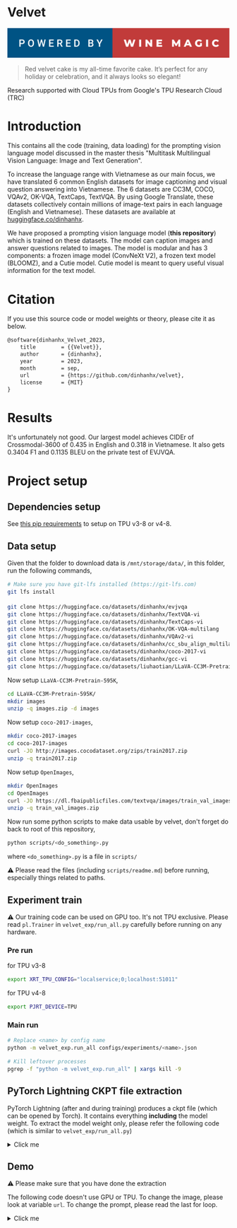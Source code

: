 Velvet
======

![Alt text](powered-by-wine-magic.svg)

> Red velvet cake is my all-time favorite cake. It’s perfect for any holiday or celebration, and it always looks so elegant!

Research supported with Cloud TPUs from Google's TPU Research Cloud (TRC)

# Introduction

This contains all the code (training, data loading) for the prompting vision language model discussed in the master thesis "Multitask Multilingual Vision Language: Image and Text Generation".

To increase the language range with Vietnamese as our main focus, we have translated 6 common English datasets for image captioning and visual question answering into Vietnamese. The 6 datasets are CC3M, COCO, VQAv2, OK-VQA, TextCaps, TextVQA. By using Google Translate, these datasets collectively contain millions of image-text pairs in each language (English and Vietnamese). These datasets are available at [huggingface.co/dinhanhx](https://huggingface.co/dinhanhx).

We have proposed a prompting vision language model (**this repository**) which is trained on these datasets. The model can caption images and answer questions related to images. The model is modular and has 3 components: a frozen image model (ConvNeXt V2), a frozen text model (BLOOMZ), and a Cutie model. Cutie model is meant to query useful visual information for the text model.

# Citation

If you use this source code or model weights or theory, please cite it as below.
```
@software{dinhanhx_Velvet_2023,
	title        = {{Velvet}},
	author       = {dinhanhx},
	year         = 2023,
	month        = sep,
	url          = {https://github.com/dinhanhx/velvet},
	license      = {MIT}
}
```

# Results

It's unfortunately not good. Our largest model achieves CIDEr of Crossmodal-3600 of 0.435 in English and 0.318 in Vietnamese. It also gets 0.3404 F1 and 0.1135 BLEU on the private test of EVJVQA.

# Project setup

## Dependencies setup

See [this pip requirements](https://gist.github.com/dinhanhx/2cf2c8b3dbf45db8d722bca5c098d3dd#pip-requirements) to setup on TPU v3-8 or v4-8.

## Data setup

Given that the folder to download data is `/mnt/storage/data/`, in this folder, run the following commands,
```sh
# Make sure you have git-lfs installed (https://git-lfs.com)
git lfs install

git clone https://huggingface.co/datasets/dinhanhx/evjvqa
git clone https://huggingface.co/datasets/dinhanhx/TextVQA-vi
git clone https://huggingface.co/datasets/dinhanhx/TextCaps-vi
git clone https://huggingface.co/datasets/dinhanhx/OK-VQA-multilang
git clone https://huggingface.co/datasets/dinhanhx/VQAv2-vi
git clone https://huggingface.co/datasets/dinhanhx/cc_sbu_align_multilang
git clone https://huggingface.co/datasets/dinhanhx/coco-2017-vi
git clone https://huggingface.co/datasets/dinhanhx/gcc-vi
git clone https://huggingface.co/datasets/liuhaotian/LLaVA-CC3M-Pretrain-595K
```

Now setup `LLaVA-CC3M-Pretrain-595K`,
```sh
cd LLaVA-CC3M-Pretrain-595K/
mkdir images
unzip -q images.zip -d images
```

Now setup `coco-2017-images`,
```sh
mkdir coco-2017-images
cd coco-2017-images
curl -JO http://images.cocodataset.org/zips/train2017.zip
unzip -q train2017.zip
```

Now setup `OpenImages`,
```sh
mkdir OpenImages
cd OpenImages
curl -JO https://dl.fbaipublicfiles.com/textvqa/images/train_val_images.zip
unzip -q train_val_images.zip
```

Now run some python scripts to make data usable by velvet, 
don't forget do back to root of this repository,
```sh
python scripts/<do_something>.py
```
where `<do_something>.py` is a file in `scripts/`

⚠ Please read the files (including `scripts/readme.md`) before running, especially things related to paths.

## Experiment train

⚠ Our training code can be used on GPU too. It's not TPU exclusive. Please read `pl.Trainer` in `velvet_exp/run_all.py` carefully before running on any hardware.

### Pre run

for TPU v3-8
```sh
export XRT_TPU_CONFIG="localservice;0;localhost:51011"
```

for TPU v4-8
```sh
export PJRT_DEVICE=TPU
```

### Main run

```sh
# Replace <name> by config name
python -m velvet_exp.run_all configs/experiments/<name>.json
```

```sh
# Kill leftover processes
pgrep -f "python -m velvet_exp.run_all" | xargs kill -9
```

## PyTorch Lightning CKPT file extraction

PyTorch Lightning (after and during training) produces a ckpt file (which can be opened by Torch). It contains everything **including** the model weight. To extract the model weight only, please refer the following code (which is similar to `velvet_exp/run_all.py`)

<details>
    <summary>Click me</summary>

```python
import json

import torch
from transformers.models.bert import BertConfig
from transformers.models.bloom import BloomConfig
from transformers.models.convnextv2.modeling_convnextv2 import ConvNextV2Config

from velvet_exp.run_all import Wrapper

experiment_config = json.load(open("configs/experiments/big_model.json", "r"))

image_model_name = experiment_config.get("image_model_name", None)
if image_model_name is None:
    image_model_name = "facebook/convnextv2-base-22k-224"

image_config = ConvNextV2Config.from_pretrained(image_model_name)

bloom_model_name = experiment_config.get("bloom_model_name", None)
if bloom_model_name is None:
    bloom_model_name = "bigscience/bloomz-560m"

bloom_config = BloomConfig.from_pretrained(bloom_model_name)

bert_config = BertConfig(
    hidden_size=1024,
    num_hidden_layers=6,
    num_attention_heads=16,
    is_decoder=True,
    add_cross_attention=True,
)

wrapper = Wrapper(
    experiment_config=experiment_config,
    image_config=image_config,  # type: ignore
    bert_config=bert_config,
    bloom_config=bloom_config,  # type: ignore
    bloom_name=bloom_model_name,
    learning_rate=experiment_config["learning_rate"],
    warmup_ratio=experiment_config["warmup_ratio"],
    use_lrs=experiment_config["use_learning_rate_scheduler"],
    warmup_steps=experiment_config.get("warmup_steps", None),
)

wrapper.load_state_dict(torch.load("big_model_logs/lightning_logs/version_0/checkpoints/last.ckpt")["state_dict"])

torch.save(wrapper.visual_bloom.state_dict(), "big_model_logs/lightning_logs/version_0/checkpoints/visual_bloom.torch")
```

</details>

## Demo

⚠ Please make sure that you have done the extraction

The following code doesn't use GPU or TPU. To change the image, please look at variable `url`. To change the prompt, please read the last for loop.

<details>
    <summary>Click me</summary>

```python
import requests
import torch
from PIL import Image
from transformers.models.bert import BertConfig
from transformers.models.bloom import BloomConfig, BloomTokenizerFast
from transformers.models.convnext import ConvNextImageProcessor
from transformers.models.convnextv2.modeling_convnextv2 import (
    ConvNextV2Config,
    ConvNextV2Model,
)

from velvet.collator import ImageFeatureCollator
from velvet.model import VisualBloom

image_model_name = "facebook/convnextv2-large-22k-224"
image_config = ConvNextV2Config.from_pretrained(image_model_name)
image_processor = ConvNextImageProcessor.from_pretrained(image_model_name)
image_model = ConvNextV2Model.from_pretrained(image_model_name)
image_feature_collator = ImageFeatureCollator(image_processor, image_model)

bloom_model_name = "bigscience/bloomz-1b7"
bloom_config = BloomConfig.from_pretrained(bloom_model_name)
tokenizer = BloomTokenizerFast.from_pretrained(bloom_model_name)
tokenizer.padding_side = "right"

bert_config = BertConfig(
    hidden_size=1024,
    num_hidden_layers=6,
    num_attention_heads=16,
    is_decoder=True,
    add_cross_attention=True,
)

visual_bloom = VisualBloom(
    image_config, bert_config, bloom_config, bloom_model_name, use_frozen_bloom=False
)
visual_bloom.load_state_dict(
    torch.load("big_model_logs/lightning_logs/version_0/checkpoints/visual_bloom.torch")
)
visual_bloom = visual_bloom.eval()

url = "https://i.imgur.com/Y2vIAJp.jpg"

language_list = ["en", "vi"]
for language in language_list:
    # instruction = (
    #     f"Generate answer in {language}: what is the color of the sky?"
    #     if language == "en"
    #     else f"Generate answer in {language}: màu sắc của bầu trời là gì?"
    # )
    instruction = f"Generate caption in {language}:"
    print(instruction)
    image = Image.open(requests.get(url, stream=True).raw).convert("RGB")

    image_features, image_attentions = image_feature_collator([image])
    instruction_inputs = tokenizer([instruction], return_tensors="pt")

    language_output = visual_bloom.generate(
        image_features,
        image_attentions,
        instruction_inputs["input_ids"],
        instruction_inputs["attention_mask"],
    )

    human_output = tokenizer.decode(language_output[0], skip_special_tokens=True)
    print(human_output.split(".")[0])
```

</details>